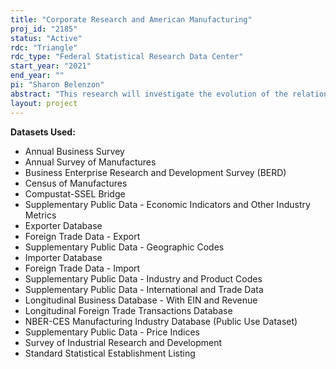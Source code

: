 ```yaml
---
title: "Corporate Research and American Manufacturing"
proj_id: "2185"
status: "Active"
rdc: "Triangle"
rdc_type: "Federal Statistical Research Data Center"
start_year: "2021"
end_year: ""
pi: "Sharon Belenzon"
abstract: "This research will investigate the evolution of the relationship between scientific research and manufacturing capabilities in American firms over the last few decades of the 20th century. The researchers will use internal U.S. Census Bureau microdata alongside a comprehensive firm-level, researcher-created listing of scientific articles published in "hard science" journals by corporate scientists. The linked data will allow the researchers to study the relationship between corporate research and manufacturing and investigate the mechanisms underlying that relationship, as they specifically estimate the impact of offshoring and other factors on scientific output by firms. The research will also describe the allocation of research activity by country, comparing the distribution of research and development (R&D) activity by company location (domestic versus international) to the location of the publishing author(s) in the external database."
layout: project
---
```


**Datasets Used:**

  - Annual Business Survey 
  - Annual Survey of Manufactures 
  - Business Enterprise Research and Development Survey (BERD) 
  - Census of Manufactures 
  - Compustat-SSEL Bridge 
  - Supplementary Public Data - Economic Indicators and Other Industry Metrics 
  - Exporter Database 
  - Foreign Trade Data - Export 
  - Supplementary Public Data - Geographic Codes 
  - Importer Database 
  - Foreign Trade Data - Import 
  - Supplementary Public Data - Industry and Product Codes 
  - Supplementary Public Data - International and Trade Data 
  - Longitudinal Business Database - With EIN and Revenue 
  - Longitudinal Foreign Trade Transactions Database 
  - NBER-CES Manufacturing Industry Database (Public Use Dataset) 
  - Supplementary Public Data - Price Indices 
  - Survey of Industrial Research and Development 
  - Standard Statistical Establishment Listing 

